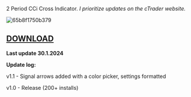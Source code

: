 2 Period CCi Cross Indicator. _I prioritize updates on the cTrader website._

![65b8f1750b379](https://github.com/mirbyte/CCi-Trend-Indicator/assets/83219244/38be3d72-38b9-4999-a1ee-e248180ddf71)
## [DOWNLOAD](ctrader.com/algos/indicators/show/3789)

**Last update 30.1.2024**

**Update log:**

v1.1 - Signal arrows added with a color picker, settings formatted

v1.0 - Release (200+ installs)
